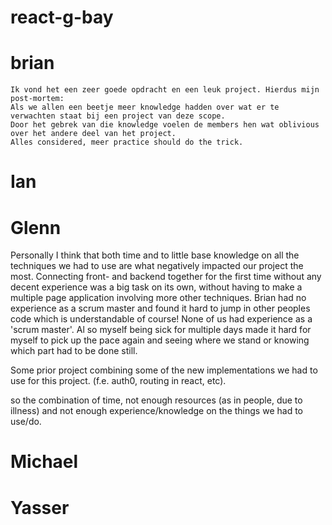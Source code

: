 # react-g-bay

# brian

    Ik vond het een zeer goede opdracht en een leuk project. Hierdus mijn post-mortem:
    Als we allen een beetje meer knowledge hadden over wat er te verwachten staat bij een project van deze scope.
    Door het gebrek van die knowledge voelen de members hen wat oblivious over het andere deel van het project.
    Alles considered, meer practice should do the trick.

# Ian

# Glenn
Personally I think that both time and to little base knowledge on all the techniques we had to use are what negatively impacted our project the most.
Connecting front- and backend together for the first time without any decent experience was a big task on its own, without having to make a multiple page application involving more other techniques.
Brian had no experience as a scrum master and found it hard to jump in other peoples code which is understandable of course! None of us had experience as a 'scrum master'.
Al so myself being sick for multiple days made it hard for myself to pick up the pace again and seeing where we stand or knowing which part had to be done still.

Some prior project combining some of the new implementations we had to use for this project. (f.e. auth0, routing in react, etc).

so the combination of time, not enough resources (as in people, due to illness) and not enough experience/knowledge on the things we had to use/do.
# Michael

# Yasser
